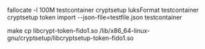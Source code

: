 
fallocate -l 100M testcontainer
cryptsetup luksFormat testcontainer 
cryptsetup token import --json-file=testfile.json  testcontainer 

make
cp libcrypt-token-fido1.so /lib/x86_64-linux-gnu/cryptsetup/libcryptsetup-token-fido1.so

